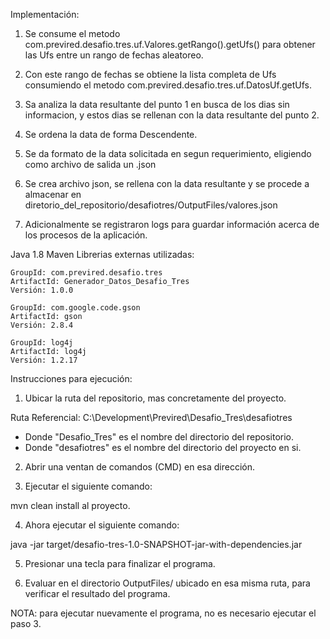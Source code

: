 Implementación:

1) Se consume el metodo com.previred.desafio.tres.uf.Valores.getRango().getUfs() para obtener las Ufs entre un rango de fechas aleatoreo.

2) Con este rango de fechas se obtiene la lista completa de Ufs consumiendo el metodo com.previred.desafio.tres.uf.DatosUf.getUfs.

3) Sa analiza la data resultante del punto 1 en busca de los dias sin informacion, y estos dias se rellenan con la data resultante del punto 2.

4) Se ordena la data de forma Descendente.

5) Se da formato de la data solicitada en segun requerimiento, eligiendo como archivo de salida un .json

6) Se crea archivo json, se rellena con la data resultante y se procede a almacenar en diretorio_del_repositorio/desafiotres/OutputFiles/valores.json  

7) Adicionalmente se registraron logs para guardar información acerca de los procesos de la aplicación.


Java 1.8
Maven
Librerias externas utilizadas:

	GroupId: com.previred.desafio.tres
	ArtifactId: Generador_Datos_Desafio_Tres
	Versión: 1.0.0

	GroupId: com.google.code.gson
	ArtifactId: gson
	Versión: 2.8.4

	GroupId: log4j
	ArtifactId: log4j
	Versión: 1.2.17



Instrucciones para ejecución:

1) Ubicar la ruta del repositorio, mas concretamente del proyecto.

Ruta Referencial: C:\Development\Previred\Desafio_Tres\desafiotres

* Donde "Desafio_Tres" es el nombre del directorio del repositorio.
* Donde "desafiotres" es el nombre del directorio del proyecto en si.

2) Abrir una ventan de comandos (CMD) en esa dirección.

3) Ejecutar el siguiente comando:

mvn clean install al proyecto.

4) Ahora ejecutar el siguiente comando:

java -jar target/desafio-tres-1.0-SNAPSHOT-jar-with-dependencies.jar

5) Presionar una tecla para finalizar el programa.

6) Evaluar en el directorio OutputFiles/ ubicado en esa misma ruta, para verificar el resultado del programa.


NOTA: para ejecutar nuevamente el programa, no es necesario ejecutar el paso 3.